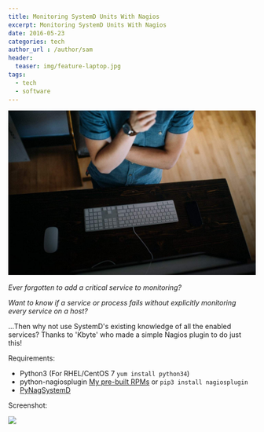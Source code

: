 ```yaml
---
title: Monitoring SystemD Units With Nagios
excerpt: Monitoring SystemD Units With Nagios
date: 2016-05-23
categories: tech
author_url : /author/sam
header:
  teaser: img/feature-laptop.jpg
tags:
  - tech
  - software
---
```


![](/img/feature-laptop.jpg)

_Ever forgotten to add a critical service to monitoring?_

_Want to know if a service or process fails without explicitly monitoring every service on a host?_

...Then why not use SystemD's existing knowledge of all the enabled services? Thanks to 'Kbyte' who made a simple Nagios plugin to do just this!


Requirements:

- Python3 (For RHEL/CentOS 7 `yum install python34`)
- python-nagiosplugin [My pre-built RPMs](https://packagecloud.io/app/s_mcleod/centos7/search?q=python-nagiosplugin) or `pip3 install nagiosplugin`
- [PyNagSystemD](https://github.com/kbytesys/pynagsystemd/blob/master/bin/pynagsystemd.py)

Screenshot:

![](http://kbyte.snowpenguin.org/portal/wp-content/uploads/2014/11/nagios.png)
